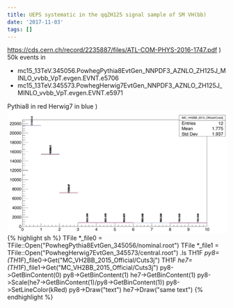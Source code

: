 ```yaml
---
title: UEPS systematic in the qqZH125 signal sample of SM VH(bb)
date: '2017-11-03'
tags: []
---
```

https://cds.cern.ch/record/2235887/files/ATL-COM-PHYS-2016-1747.pdf
)
50k events in
* mc15_13TeV.345056.PowhegPythia8EvtGen_NNPDF3_AZNLO_ZH125J_MINLO_vvbb_VpT.evgen.EVNT.e5706
* mc15_13TeV.345573.PowhegHerwig7EvtGen_NNPDF3_AZNLO_ZH125J_MINLO_vvbb_VpT.evgen.EVNT.e5971

Pythia8 in red
Herwig7 in blue
)
![IMAGE](/images/q/98EB549EFF476B5608830BB2B808D056.jpg)
{% highlight sh %}
TFile *_file0 = TFile::Open("PowhegPythia8EvtGen_345056/nominal.root")
TFile *_file1 = TFile::Open("PowhegHerwig7EvtGen_345573/central.root")
.ls
TH1F *py8=(TH1F*)_file0->Get("MC_VH2BB_2015_Official/Cuts3j")
 TH1F *he7=(TH1F*)_file1->Get("MC_VH2BB_2015_Official/Cuts3j")
py8->GetBinContent(0)
py8->GetBinContent(1)
he7->GetBinContent(1)
py8->Scale(he7->GetBinContent(1)/py8->GetBinContent(1))
py8->SetLineColor(kRed)
py8->Draw("text")
he7->Draw("same text")
{% endhighlight %}

